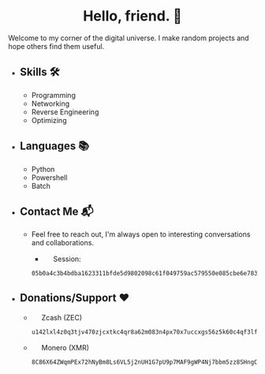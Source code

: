 <h1 align="center">Hello, friend. 👋</h1>
Welcome to my corner of the digital universe. I make random projects and hope others find them useful.

- ## Skills 🛠️
  * Programming
  * Networking
  * Reverse Engineering
  * Optimizing

- ## Languages 📚
  * Python
  * Powershell
  * Batch

- ## Contact Me 📬
  * Feel free to reach out, I'm always open to interesting conversations and collaborations.
  
    * <img src="https://external-content.duckduckgo.com/ip3/getsession.org.ico" width="16" height="16">  Session:
    ```
    05b0a4c3b4bdba1623311bfde5d9802098c61f049759ac579550e085cbe6e7832f
    ```

- ## Donations/Support ❤️
  * <img src="https://external-content.duckduckgo.com/ip3/z.cash.ico" width="16" height="16">  Zcash (ZEC)
    ```
    u142lxl4z0q3tjv470zjcxtkc4qr8a62m083n4px70x7uccxgs56z5k60c4qf3lf0hxm67e0emyqzaafcnqv8afyjr2jj2vppl8qtf4f8wljxqwumn3eswcxc99e8mzsfclh4a76wtwylvhys2sqqqjaq37puj64zkp5l2zhhytnrn98v3wjdkegjwzd697s8vtxw5se20x3rzux9tev3
    ```
  * <img src="https://external-content.duckduckgo.com/ip3/www.getmonero.org.ico" width="16" height="16">  Monero (XMR)
    ```
    8C86X64ZWqmPEx72hNyBm8Ls6VL5j2nUH1G7pU9p7MAF9gWP4Nj7bbm5zz8SHngC4CHArmKY4BdVnKcoDH6dT8mw7kL2u9S
    ```
